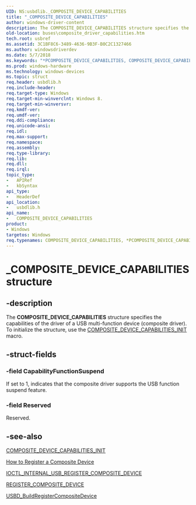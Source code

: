 ```yaml
---
UID: NS:usbdlib._COMPOSITE_DEVICE_CAPABILITIES
title: "_COMPOSITE_DEVICE_CAPABILITIES"
author: windows-driver-content
description: The COMPOSITE_DEVICE_CAPABILITIES structure specifies the capabilities of the driver of a USB multi-function device (composite driver). To initialize the structure, use the COMPOSITE_DEVICE_CAPABILITIES_INIT macro.
old-location: buses\composite_driver_capabilities.htm
tech.root: usbref
ms.assetid: 3C1BF8C6-3489-4636-9B3F-B0C2C1327466
ms.author: windowsdriverdev
ms.date: 5/7/2018
ms.keywords: "*PCOMPOSITE_DEVICE_CAPABILITIES, COMPOSITE_DEVICE_CAPABILITIES, COMPOSITE_DEVICE_CAPABILITIES structure [Buses], PCOMPOSITE_DEVICE_CAPABILITIES, PCOMPOSITE_DEVICE_CAPABILITIES structure pointer [Buses], _COMPOSITE_DEVICE_CAPABILITIES, buses.composite_driver_capabilities, usbdlib/COMPOSITE_DEVICE_CAPABILITIES, usbdlib/PCOMPOSITE_DEVICE_CAPABILITIES"
ms.prod: windows-hardware
ms.technology: windows-devices
ms.topic: struct
req.header: usbdlib.h
req.include-header: 
req.target-type: Windows
req.target-min-winverclnt: Windows 8.
req.target-min-winversvr: 
req.kmdf-ver: 
req.umdf-ver: 
req.ddi-compliance: 
req.unicode-ansi: 
req.idl: 
req.max-support: 
req.namespace: 
req.assembly: 
req.type-library: 
req.lib: 
req.dll: 
req.irql: 
topic_type:
-	APIRef
-	kbSyntax
api_type:
-	HeaderDef
api_location:
-	usbdlib.h
api_name:
-	COMPOSITE_DEVICE_CAPABILITIES
product:
- Windows
targetos: Windows
req.typenames: COMPOSITE_DEVICE_CAPABILITIES, *PCOMPOSITE_DEVICE_CAPABILITIES
---
```


# _COMPOSITE_DEVICE_CAPABILITIES structure


## -description


The <b>COMPOSITE_DEVICE_CAPABILITIES</b> structure specifies the capabilities of the  driver of a USB multi-function device (composite driver). To initialize the structure, use the <a href="https://msdn.microsoft.com/library/windows/hardware/hh450803">COMPOSITE_DEVICE_CAPABILITIES_INIT</a> macro.


## -struct-fields




### -field CapabilityFunctionSuspend

If set to 1, indicates that the composite driver supports the USB function suspend feature. 


### -field Reserved

Reserved.


## -see-also




<a href="https://msdn.microsoft.com/library/windows/hardware/hh450803">COMPOSITE_DEVICE_CAPABILITIES_INIT</a>



<a href="https://msdn.microsoft.com/library/windows/hardware/hh450897">How to Register a Composite Device</a>



<a href="https://msdn.microsoft.com/library/windows/hardware/hh450854">IOCTL_INTERNAL_USB_REGISTER_COMPOSITE_DEVICE</a>



<a href="https://msdn.microsoft.com/library/windows/hardware/hh450898">REGISTER_COMPOSITE_DEVICE</a>



<a href="https://msdn.microsoft.com/library/windows/hardware/hh406229">USBD_BuildRegisterCompositeDevice</a>
 

 

